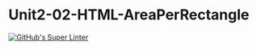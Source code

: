 # Unit2-02-HTML-AreaPerRectangle
[![GitHub's Super Linter](https://github.com/ICS2O-Programming-VanN/Unit2-02-HTML-AreaPerRectangle/workflows/GitHub's%20Super%20Linter/badge.svg)](https://github.com/ICS2O-Programming-VanN/Unit2-02-HTML-AreaPerRectangle/actions)